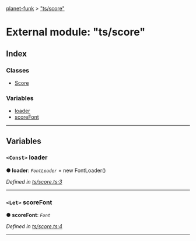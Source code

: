 [planet-funk](../README.md) > ["ts/score"](../modules/_ts_score_.md)

# External module: "ts/score"

## Index

### Classes

* [Score](../classes/_ts_score_.score.md)

### Variables

* [loader](_ts_score_.md#loader)
* [scoreFont](_ts_score_.md#scorefont)

---

## Variables

<a id="loader"></a>

### `<Const>` loader

**● loader**: *`FontLoader`* =  new FontLoader()

*Defined in [ts/score.ts:3](https://github.com/WilliamRADFunk/planet-funk/blob/ca1cee5/src/ts/score.ts#L3)*

___
<a id="scorefont"></a>

### `<Let>` scoreFont

**● scoreFont**: *`Font`*

*Defined in [ts/score.ts:4](https://github.com/WilliamRADFunk/planet-funk/blob/ca1cee5/src/ts/score.ts#L4)*

___

